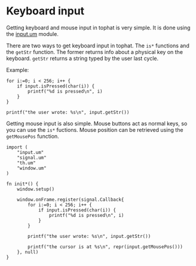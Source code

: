 # Keyboard input

Getting keyboard and mouse input in tophat is very simple. It is done using the
[input.um](/thdocs/input.html) module.

There are two ways to get keyboard input in tophat. The `is*` functions and the
`getStr` function. The former returns info about a physical key on the
keyboard. `getStr` returns a string typed by the user last cycle.

Example:

```
for i:=0; i < 256; i++ {
	if input.isPressed(char(i)) {
		printf("%d is pressed\n", i)
	}
}

printf("the user wrote: %s\n", input.getStr())
```

Getting mouse input is also simple. Mouse buttons act as normal keys, so you
can use the `is*` fuctions. Mouse position can be retrieved using the
`getMousePos` function.

```
import (
	"input.um"
    "signal.um"
	"th.um"
	"window.um"
)

fn init*() {
	window.setup()

	window.onFrame.register(signal.Callback{
		for i:=0; i < 256; i++ {
			if input.isPressed(char(i)) {
				printf("%d is pressed\n", i)
			}
		}

		printf("the user wrote: %s\n", input.getStr())
		
		printf("the cursor is at %s\n", repr(input.getMousePos()))
	}, null)
}
```
